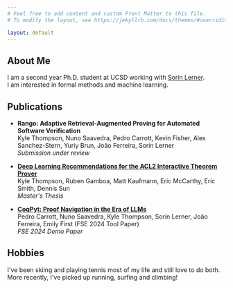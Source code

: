 ```yaml
---
# Feel free to add content and custom Front Matter to this file.
# To modify the layout, see https://jekyllrb.com/docs/themes/#overriding-theme-defaults

layout: default
---
```


## About Me
I am a second year Ph.D. student at UCSD working with [Sorin Lerner](https://cseweb.ucsd.edu/~lerner/).   
I am interested in formal methods and machine learning. 

## Publications
- **Rango: Adaptive Retrieval-Augmented Proving for Automated Software Verification**   
  Kyle Thompson, Nuno Saavedra, Pedro Carrott, Kevin Fisher, Alex Sanchez-Stern, Yuriy Brun, João Ferreira, Sorin Lerner  
  *Submission under review*

- **[Deep Learning Recommendations for the ACL2 Interactive Theorem Prover](https://www.proquest.com/docview/3059441803)**  
  Kyle Thompson, Ruben Gamboa, Matt Kaufmann, Eric McCarthy, Eric Smith, Dennis Sun  
  *Master's Thesis*

- **[CoqPyt: Proof Navigation in the Era of LLMs](https://dl.acm.org/doi/abs/10.1145/3663529.3663814)**  
  Pedro Carrott, Nuno Saavedra, Kyle Thompson, Sorin Lerner, João Ferreira, Emily First (FSE 2024 Tool Paper)  
  *FSE 2024 Demo Paper*


## Hobbies
I've been skiing and playing tennis most of my life and still love to do both. More recently, I've picked up running, surfing and climbing!


